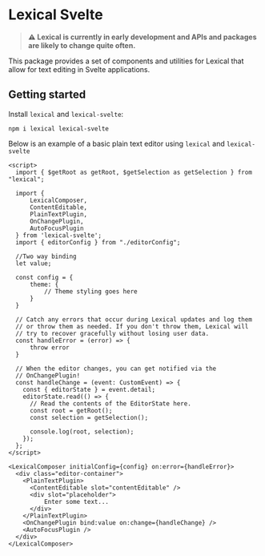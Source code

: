 # Lexical Svelte

> **⚠️ Lexical is currently in early development and APIs and packages are likely to change quite often.**

This package provides a set of components and utilities for Lexical that allow for text editing in Svelte applications.

## Getting started

Install `lexical` and `lexical-svelte`:

```
npm i lexical lexical-svelte
```

Below is an example of a basic plain text editor using `lexical` and `lexical-svelte`

```svelte
<script>
  import { $getRoot as getRoot, $getSelection as getSelection } from "lexical";

  import {
      LexicalComposer,
      ContentEditable,
      PlainTextPlugin,
      OnChangePlugin,
      AutoFocusPlugin
  } from 'lexical-svelte';
  import { editorConfig } from "./editorConfig";

  //Two way binding
  let value;

  const config = {
      theme: {
          // Theme styling goes here
      }
  }

  // Catch any errors that occur during Lexical updates and log them
  // or throw them as needed. If you don't throw them, Lexical will
  // try to recover gracefully without losing user data.
  const handleError = (error) => {
      throw error
  }

  // When the editor changes, you can get notified via the
  // OnChangePlugin!
  const handleChange = (event: CustomEvent) => {
    const { editorState } = event.detail;
    editorState.read(() => {
      // Read the contents of the EditorState here.
      const root = getRoot();
      const selection = getSelection();

      console.log(root, selection);
    });
  };
</script>

<LexicalComposer initialConfig={config} on:error={handleError}>
  <div class="editor-container">
    <PlainTextPlugin>
      <ContentEditable slot="contentEditable" />
      <div slot="placeholder">
          Enter some text...
      </div>
    </PlainTextPlugin>
    <OnChangePlugin bind:value on:change={handleChange} />
    <AutoFocusPlugin />
  </div>
</LexicalComposer>
```
